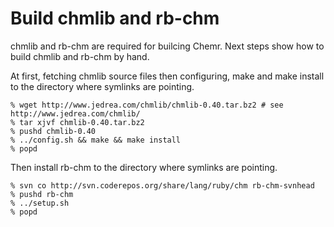 Build chmlib and rb-chm
=======================

chmlib and rb-chm are required for builcing Chemr.
Next steps show how to build chmlib and rb-chm by hand.

At first, fetching chmlib source files then configuring, make and make install to the directory where symlinks are pointing.

    % wget http://www.jedrea.com/chmlib/chmlib-0.40.tar.bz2 # see http://www.jedrea.com/chmlib/
    % tar xjvf chmlib-0.40.tar.bz2
	% pushd chmlib-0.40
	% ../config.sh && make && make install
	% popd

Then install rb-chm to the directory where symlinks are pointing.

    % svn co http://svn.coderepos.org/share/lang/ruby/chm rb-chm-svnhead
	% pushd rb-chm
	% ../setup.sh
	% popd
